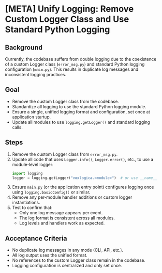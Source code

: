 # [META] Unify Logging: Remove Custom Logger Class and Use Standard Python Logging

## Background

Currently, the codebase suffers from double logging due to the coexistence of a custom Logger class (`error_msg.py`) and standard Python logging configuration (`main.py`). This results in duplicate log messages and inconsistent logging practices.

## Goal

- Remove the custom Logger class from the codebase.
- Standardize all logging to use the standard Python logging module.
- Ensure a single, unified logging format and configuration, set once at application startup.
- Update all modules to use `logging.getLogger()` and standard logging calls.

## Steps

1. Remove the custom Logger class from `error_msg.py`.
2. Update all code that uses `Logger.info()`, `Logger.error()`, etc., to use a module-level logger:
   ```python
   import logging
   logger = logging.getLogger("voxlogica.<module>")  # or use __name__
   ```
3. Ensure `main.py` (or the application entry point) configures logging once using `logging.basicConfig()` or similar.
4. Remove any per-module handler additions or custom logger instantiations.
5. Test to confirm that:
   - Only one log message appears per event.
   - The log format is consistent across all modules.
   - Log levels and handlers work as expected.

## Acceptance Criteria

- No duplicate log messages in any mode (CLI, API, etc.).
- All log output uses the unified format.
- No references to the custom Logger class remain in the codebase.
- Logging configuration is centralized and only set once.
